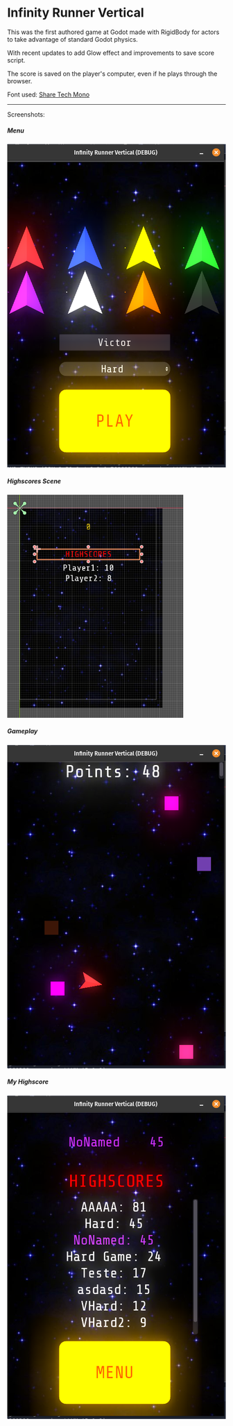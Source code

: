 # Infinity Runner Vertical

This was the first authored game at Godot made with RigidBody for actors to take advantage of standard Godot physics.

With recent updates to add Glow effect and improvements to save score script.

The score is saved on the player's computer, even if he plays through the browser.

Font used: [Share Tech Mono](http://https://fonts.google.com/specimen/Share+Tech+Mono?preview.text=Your%20Score%20is:%2036&preview.text_type=custom&query=Tec "Share Tech Mono")

------------


Screenshots:
##### Menu
[![Menu](https://github.com/mastheusum/Infinity-Runner-Vertical/blob/master/Screenshots/Menu2.png "Menu")](https://github.com/mastheusum/Infinity-Runner-Vertical/blob/master/Screenshots/Menu2.png "Menu")

##### Highscores Scene
[![Highscore Scene](https://github.com/mastheusum/Infinity-Runner-Vertical/blob/master/Screenshots/HighscoresScene.png "Highscore Scene")](https://github.com/mastheusum/Infinity-Runner-Vertical/blob/master/Screenshots/HighscoresScene.png "Highscore Scene")

##### Gameplay
[![Gameplay](https://github.com/mastheusum/Infinity-Runner-Vertical/blob/master/Screenshots/Gameplay2.png "Gameplay")](https://github.com/mastheusum/Infinity-Runner-Vertical/blob/master/Screenshots/Gameplay2.png "Gameplay")

##### My Highscore
[![MyHighscores](https://github.com/mastheusum/Infinity-Runner-Vertical/blob/master/Screenshots/Highscores2.png "MyHighscores")](https://github.com/mastheusum/Infinity-Runner-Vertical/blob/master/Screenshots/Highscores2.png "MyHighscores")
